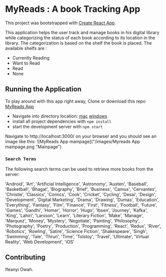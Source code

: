 # MyReads : A book Tracking App

This project was bootstrapped with [Create React App](https://github.com/facebook/create-react-app).

This application helps the user track and manage books in his digital library while categorizing the status of each book according to its location in the library. The categorization is based on the shelf the book is placed. The available shelfs are :

- Currently Reading
- Want to Read
- Read
- None

## Running the Application

To play around with this app right away, Clone or download this repo [MyReads App](https://github.com/Ifeanyi-Owah/myreads-app)

- Navigate into directory location: [mac](https://wiki.communitydata.science/MacOS_terminal_navigation)
  [windows](https://wiki.communitydata.science/Windows_terminal_navigation)
- install all project dependencies with `npm install`
- start the development server with `npm start`

Navigate to http://localhost:3000/ on your browser and you should see an image like this:
![MyReads App mainpage]("/images/Myreads App mainpage.png "Mainpage")

### `Search Terms`

The following search terms can be used to retrieve more books from the server:

'Android', 'Art', 'Artificial Intelligence', 'Astronomy', 'Austen', 'Baseball', 'Basketball', 'Bhagat', 'Biography', 'Brief', 'Business', 'Camus', 'Cervantes', 'Christie', 'Classics', 'Comics', 'Cook', 'Cricket', 'Cycling', 'Desai', 'Design', 'Development', 'Digital Marketing', 'Drama', 'Drawing', 'Dumas', 'Education', 'Everything', 'Fantasy', 'Film', 'Finance', 'First', 'Fitness', 'Football', 'Future', 'Games', 'Gandhi', 'Homer', 'Horror', 'Hugo', 'Ibsen', 'Journey', 'Kafka', 'King', 'Lahiri', 'Larsson', 'Learn', 'Literary Fiction', 'Make', 'Manage', 'Marquez', 'Money', 'Mystery', 'Negotiate', 'Painting', 'Philosophy', 'Photography', 'Poetry', 'Production', 'Programming', 'React', 'Redux', 'River', 'Robotics', 'Rowling', 'Satire', 'Science Fiction', 'Shakespeare', 'Singh', 'Swimming', 'Tale', 'Thrun', 'Time', 'Tolstoy', 'Travel', 'Ultimate', 'Virtual Reality', 'Web Development', 'iOS'

## Contributing

Ifeanyi Owah.
